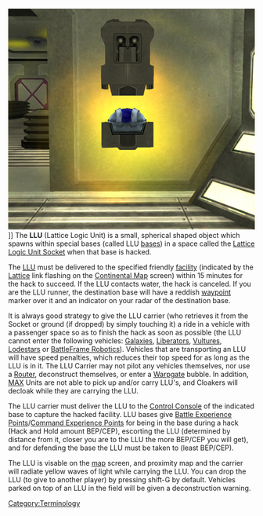 ![](images/LLU.jpg "fig:LLU.jpg")\]\] The **LLU** (Lattice Logic Unit) is a
small, spherical shaped object which spawns within special bases (called
LLU [bases](facility.md)) in a space called the [Lattice Logic
Unit Socket](Lattice_Logic_Unit_Socket.md) when that base is
hacked.

The [LLU](Lattice_Logic_Unit.md) must be delivered to the specified friendly
[facility](facility.md) (indicated by the
[Lattice](Lattice.md) link flashing on the [Continental
Map](Continental_Map.md) screen) within 15 minutes for the hack
to succeed. If the LLU contacts water, the hack is canceled. If you are
the LLU runner, the destination base will have a reddish
[waypoint](waypoint.md) marker over it and an indicator on your
radar of the destination base.

It is always good strategy to give the LLU carrier (who retrieves it
from the Socket or ground (if dropped) by simply touching it) a ride in
a vehicle with a passenger space so as to finish the hack as soon as
possible (the LLU cannot enter the following vehicles:
[Galaxies](vehicles/Galaxy.md), [Liberators](Liberator.md),
[Vultures](Vulture.md), [Lodestars](Lodestar.md) or
[BattleFrame Robotics](BattleFrame_Robotics.md)). Vehicles that
are transporting an LLU will have speed penalties, which reduces their
top speed for as long as the LLU is in it. The LLU Carrier may not pilot
any vehicles themselves, nor use a [Router](Router.md),
deconstruct themselves, or enter a [Warpgate](Warpgate.md)
bubble. In addition, [MAX](Mechanized_Assault_Exo-Suit.md) Units are not able to pick up
and/or carry LLU's, and Cloakers will decloak while they are carrying
the LLU.

The LLU carrier must deliver the LLU to the [Control
Console](Control_Console.md) of the indicated base to capture
the hacked facility. LLU bases give [Battle Experience
Points](Battle_Experience_Points.md)/[Command Experience
Points](Command_Experience_Points.md) for being in the base
during a hack (Hack and Hold amount BEP/CEP), escorting the LLU
(determined by distance from it, closer you are to the LLU the more
BEP/CEP you will get), and for defending the base the LLU must be taken
to (least BEP/CEP).

The LLU is visable on the [map](Continental_Map.md) screen, and
proximity map and the carrier will radiate yellow waves of light while
carrying the LLU. You can drop the LLU (to give to another player) by
pressing shift-G by default. Vehicles parked on top of an LLU in the
field will be given a deconstruction warning.

[Category:Terminology](Category:Terminology.md)
